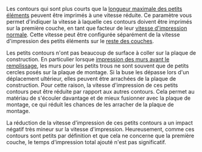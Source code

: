 Les contours qui sont plus courts que la [longueur maximale des petits éléments](small_feature_max_length.md) peuvent être imprimés à une vitesse réduite. Ce paramètre vous permet d'indiquer la vitesse à laquelle ces contours doivent être imprimés sur la première couche, en tant que facteur de leur [vitesse d'impression normale](../vitesse/speed_wall.md). Cette vitesse peut être configurée séparément de la vitesse d'impression des petits éléments sur le [reste des couches](small_feature_speed_factor.md).

Les petits contours n'ont pas beaucoup de surface à coller sur la plaque de construction. En particulier lorsque [impression des murs avant le remplissage](../infill/infill_before_walls.md), les murs pour les petits trous ne sont souvent que de petits cercles posés sur la plaque de montage. Si la buse les dépasse lors d'un déplacement ultérieur, elles peuvent être arrachées de la plaque de construction. Pour cette raison, la vitesse d'impression de ces petits contours peut être réduite par rapport aux autres contours. Cela permet au matériau de s'écouler davantage et de mieux fusionner avec la plaque de montage, ce qui réduit les chances de les arracher de la plaque de montage.

La réduction de la vitesse d'impression de ces petits contours a un impact négatif très mineur sur la vitesse d'impression. Heureusement, comme ces contours sont petits par définition et que cela ne concerne que la première couche, le temps d'impression total ajouté n'est pas significatif.

